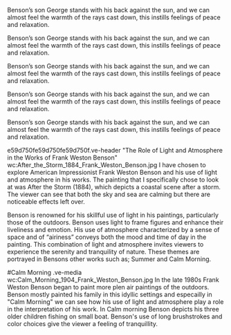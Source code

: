 Benson’s son George stands with his back against the sun, and we can almost feel the warmth of the rays cast down, this instills feelings of peace and relaxation. 

Benson’s son George stands with his back against the sun, and we can almost feel the warmth of the rays cast down, this instills feelings of peace and relaxation. 

Benson’s son George stands with his back against the sun, and we can almost feel the warmth of the rays cast down, this instills feelings of peace and relaxation. 

Benson’s son George stands with his back against the sun, and we can almost feel the warmth of the rays cast down, this instills feelings of peace and relaxation. 

Benson’s son George stands with his back against the sun, and we can almost feel the warmth of the rays cast down, this instills feelings of peace and relaxation. 

e59d750fe59d750fe59d750f.ve-header "The Role of Light and Atmosphere in the Works of Frank Weston Benson" wc:After_the_Storm_1884_Frank_Weston_Benson.jpg
I have chosen to explore American Impressionist Frank Weston Benson and his use of light and atmosphere in his works. The painting that I specifically chose to look at was After the Storm (1884), which depicts a coastal scene after a storm. The viewer can see that both the sky and sea are calming but there are noticeable effects left over. 	

Benson is renowned for his skillful use of light in his paintings, particularly those of the outdoors. Benson uses light to frame figures and enhance their liveliness and emotion. His use of atmosphere characterized by a sense of space and of “airiness” conveys both the mood and time of day in the painting. This combination of light and atmosphere invites viewers to experience the serenity and tranquility of nature. These themes are portrayed in Bensons other works such as; Summer and Calm Morning.

#Calm Morning
.ve-media wc:Calm_Morning_1904_Frank_Weston_Benson.jpg
In the late 1980s Frank Weston Benson began to paint more plen air paintings of the outdoors. Benson mostly painted his family in this idyllic settings and especailly in "Calm Morning" we can see how his use of light and atmosphere play a role in the interpretation of his work. In Calm morning Benson depicts his three older children fishing on small boat. Benson's use of long brushstrokes and color choices give the viewer a feeling of tranquillity. 